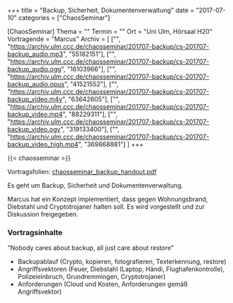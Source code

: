 +++
title = "Backup, Sicherheit, Dokumentenverwaltung"
date = "2017-07-10"
categories = ["ChaosSeminar"]

[ChaosSeminar]
Thema = ""
Termin = ""
Ort = "Uni Ulm, Hörsaal H20"
Vortragende = "Marcus"
Archiv = [
	["", "https://archiv.ulm.ccc.de/chaosseminar/201707-backup/cs-201707-backup_audio.mp3", "55182151"],
	["", "https://archiv.ulm.ccc.de/chaosseminar/201707-backup/cs-201707-backup_audio.ogg", "16103966"],
	["", "https://archiv.ulm.ccc.de/chaosseminar/201707-backup/cs-201707-backup_audio.opus", "41521552"],
	["", "https://archiv.ulm.ccc.de/chaosseminar/201707-backup/cs-201707-backup_video.m4v", "63642605"],
	["", "https://archiv.ulm.ccc.de/chaosseminar/201707-backup/cs-201707-backup_video.mp4", "88229311"],
	["", "https://archiv.ulm.ccc.de/chaosseminar/201707-backup/cs-201707-backup_video.ogv", "319133400"],
	["", "https://archiv.ulm.ccc.de/chaosseminar/201707-backup/cs-201707-backup_video_high.mp4", "369868881"]
	]
+++

{{< chaosseminar >}}

Vortragsfolien: [chaosseminar_backup_handout.pdf](chaosseminar_backup_handout.pdf)

Es geht um Backup, Sicherheit und Dokumentenverwaltung.

Marcus hat ein Konzept implementiert, dass gegen Wohnungsbrand, Diebstahl und Cryptotrojaner halten soll. Es wird vorgestellt und zur Diskussion freigegeben.

### Vortragsinhalte

"Nobody cares about backup, all just care about restore"

- Backupablauf (Crypto, kopieren, fotografieren, Texterkennung, restore)
- Angriffsvektoren (Feuer, Diebstahl (Laptop, Händi, Flughafenkontrolle), Polizeieinbruch, Grundremmingen, Cryptotrojaner)
- Anforderungen (Cloud und Kosten, Anforderungen gemäß Angriffsvektor)
